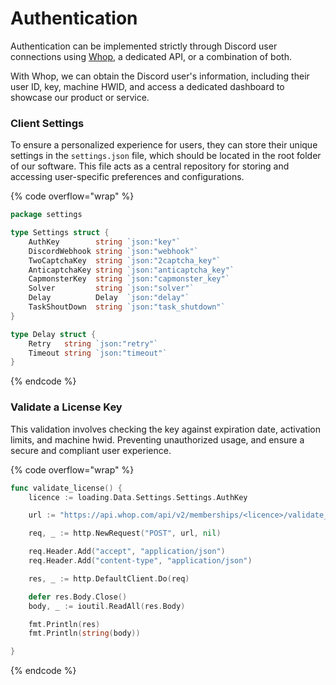 # Authentication

Authentication can be implemented strictly through Discord user connections using [Whop](https://whop.com), a dedicated API, or a combination of both.&#x20;

With Whop, we can obtain the Discord user's information, including their user ID, key, machine HWID, and access a dedicated dashboard to showcase our product or service.

### Client Settings

To ensure a personalized experience for users, they can store their unique settings in the `settings.json` file, which should be located in the root folder of our software. This file acts as a central repository for storing and accessing user-specific preferences and configurations.

{% code overflow="wrap" %}
```go
package settings

type Settings struct {
	AuthKey        string `json:"key"`
	DiscordWebhook string `json:"webhook"`
	TwoCaptchaKey  string `json:"2captcha_key"`
	AnticaptchaKey string `json:"anticaptcha_key"`
	CapmonsterKey  string `json:"capmonster_key"`
	Solver         string `json:"solver"`
	Delay          Delay  `json:"delay"`
	TaskShoutDown  string `json:"task_shutdown"`
}

type Delay struct {
	Retry   string `json:"retry"`
	Timeout string `json:"timeout"`
}
```
{% endcode %}

### Validate a License Key

This validation involves checking the key against expiration date, activation limits, and machine hwid. Preventing unauthorized usage, and ensure a secure and compliant user experience.

{% code overflow="wrap" %}
```go
func validate_license() {
	licence := loading.Data.Settings.Settings.AuthKey

	url := "https://api.whop.com/api/v2/memberships/<licence>/validate_license"

	req, _ := http.NewRequest("POST", url, nil)

	req.Header.Add("accept", "application/json")
	req.Header.Add("content-type", "application/json")

	res, _ := http.DefaultClient.Do(req)

	defer res.Body.Close()
	body, _ := ioutil.ReadAll(res.Body)

	fmt.Println(res)
	fmt.Println(string(body))

}
```
{% endcode %}



